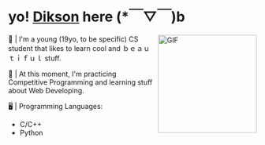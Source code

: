 # yo! [Dikson](https://linktr.ee/diksown) here (*￣▽￣)b

<img align="right" alt="GIF" src="https://64.media.tumblr.com/399848ed68c614fcd1a7442c52a684c9/tumblr_pm3893j99B1sguk2k_540.gifv" height=200px/>

🤠 | I'm a young (19yo, to be specific) CS student that likes to learn cool and ｂｅａｕｔｉｆｕｌ stuff.


📅 | At this moment, I'm practicing Competitive Programming and learning stuff about Web Developing.

🖥️ | Programming Languages:
- C/C++
- Python
